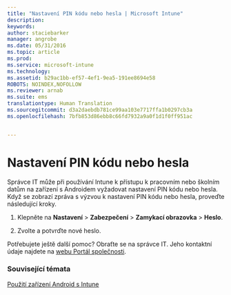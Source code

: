 ```yaml
---
title: "Nastavení PIN kódu nebo hesla | Microsoft Intune"
description: 
keywords: 
author: staciebarker
manager: angrobe
ms.date: 05/31/2016
ms.topic: article
ms.prod: 
ms.service: microsoft-intune
ms.technology: 
ms.assetid: b29ac1bb-ef57-4ef1-9ea5-191ee8694e58
ROBOTS: NOINDEX,NOFOLLOW
ms.reviewer: arnab
ms.suite: ems
translationtype: Human Translation
ms.sourcegitcommit: d3a2daebdb781ce99aa103e7717ffa1b0297cb3a
ms.openlocfilehash: 7bfb853d86ebb8c66fd7932a9a0f1d1f0ff951ac


---
```



# Nastavení PIN kódu nebo hesla

Správce IT může při používání Intune k přístupu k pracovním nebo školním datům na zařízení s Androidem vyžadovat nastavení PIN kódu nebo hesla. Když se zobrazí zpráva s výzvou k nastavení PIN kódu nebo hesla, proveďte následující kroky.

1.  Klepněte na **Nastavení** &gt; **Zabezpečení** &gt; **Zamykací obrazovka** &gt; **Heslo**.

2.  Zvolte a potvrďte nové heslo.


Potřebujete ještě další pomoc? Obraťte se na správce IT. Jeho kontaktní údaje najdete na [webu Portál společnosti](http://portal.manage.microsoft.com).

### Související témata
[Použití zařízení Android s Intune](using-your-android-device-with-intune.md)



<!--HONumber=Aug16_HO4-->


